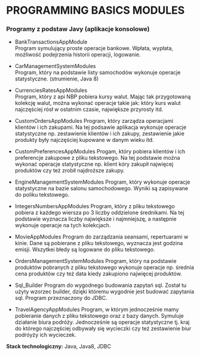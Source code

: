 # PROGRAMMING BASICS MODULES


### Programy z podstaw Javy (aplikacje konsolowe)

* BankTransactionsAppModule<br>
Program symulujący proste operacje bankowe. Wpłata, wypłata, możliwość podejrzenia historii operacji, logowanie.

* CarManagementSystemModules<br>
Program, który na podstawie listy samochodów wykonuje operacje statystyczne. (strumienie, Java 8) 

* CurrenciesRatesAppModules<br>
Program, który z api NBP pobiera kursy walut. Mając tak przygotowaną kolekcję walut, można wykonać operacje takie jak: który kurs walut najczęściej rósł w ostatnim czasie, największe przyrosty itd. 

* CustomOrdersAppModules
Program, który zarządza operacjami klientów i ich zakupami. Na tej podsawie aplikacja wykonuje operacje statystyczne np. zestawienie klientów i ich zakupy, zestawienie jakie produkty były najczęściej kupowane w danym wieku itd.

* CustomPreferencesAppModules
Progam, który pobiera klientów i ich preferencje zakupowe z pliku tekstowego. Na tej podstawie można wykonać operacje statystyczne np. klient kóry zakupił najwięcej produktów czy też zrobił najdroższe zakupy. 

* EngineManagementSystemModules
Program, który wykonuje operacje statystyczne na bazie salonu samochodowego. Wyniki są zapisywane do poliku tekstowego.

* IntegersNumbersAppModules
Program, który z pliku tekstowego pobiera z każdego wiersza po 3 liczby oddzielone średnikami. Na tej podstawie wyznacza liczby największe i najmniejszę, a następnie wykonuje operacje na tych kolekcjach. 

* MovieAppModules
Program do zarządzania seansami, repertuarami w kinie. Dane są pobierane z pliku tekstowego, wyznacza jest godzina emisji. Wszytkei błedy są logowane do pliku tekstowego. 

* OrdersManagementSystemModules
Program, który na podstawie produktów pobranych z pliku tekstowego wykonuje operacje np. średnia cena produktów czy też data kiedy zakupiono najwięcej produktów. 

* Sql_Builder
Program do wygodnego budowania zapytań sql. Został tu użyty wzorzec builder, dzięki któremu wygodnie jest budować zapytania sql. Program przeznaczony do JDBC.

* TravelAgencyAppModules
Program, w którym jednocześnie mamy pobieranie danych z pliku tekstowego oraz z bazy danych. Symuluje działanie biura podróży. Jednocześnie są operacje statystyczne tj. kraj do którego najczęściej odbywały się wycieczki czy też zestawienie biur podróyży ich wycieczek.


<b>Stack technologiczny:</b> Java, Java8, JDBC
